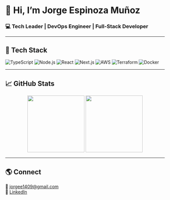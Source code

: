 # 👋 Hi, I’m Jorge Espinoza Muñoz

### 💻 Tech Leader | DevOps Engineer | Full-Stack Developer

---

## 🚀 Tech Stack
![TypeScript](https://img.shields.io/badge/-TypeScript-3178C6?style=for-the-badge&logo=typescript&logoColor=white)
![Node.js](https://img.shields.io/badge/-Node.js-339933?style=for-the-badge&logo=node.js&logoColor=white)
![React](https://img.shields.io/badge/-React-61DAFB?style=for-the-badge&logo=react&logoColor=black)
![Next.js](https://img.shields.io/badge/-Next.js-000?style=for-the-badge&logo=nextdotjs&logoColor=white)
![AWS](https://img.shields.io/badge/-AWS-232F3E?style=for-the-badge&logo=amazon-aws&logoColor=white)
![Terraform](https://img.shields.io/badge/-Terraform-623CE4?style=for-the-badge&logo=terraform&logoColor=white)
![Docker](https://img.shields.io/badge/-Docker-2496ED?style=for-the-badge&logo=docker&logoColor=white)

---

## 📈 GitHub Stats

<p align="center">
  <img height="180em" src="https://github-readme-stats.vercel.app/api?username=jorgeespinoza&show_icons=true&theme=dark&count_private=true"/>
  <img height="180em" src="https://streak-stats.demolab.com?user=jorgeespinoza&theme=dark"/>
</p>

---

## 🌎 Connect

📧 jorgee1409@gmail.com  
💼 [LinkedIn](https://www.linkedin.com/in/jorge-espinoza-mu%C3%B1oz-804a63102/)
